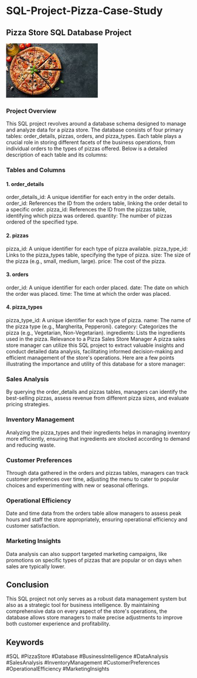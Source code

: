 # SQL-Project-Pizza-Case-Study
## Pizza Store SQL Database Project  
![Pizza](pizza.jpeg)
### Project Overview
This SQL project revolves around a database schema designed to manage and analyze data for a pizza store. The database consists of four primary tables: order_details, pizzas, orders, and pizza_types. Each table plays a crucial role in storing different facets of the business operations, from individual orders to the types of pizzas offered. Below is a detailed description of each table and its columns:

### Tables and Columns
####  1. order_details
order_details_id: A unique identifier for each entry in the order details.
order_id: References the ID from the orders table, linking the order detail to a specific order.
pizza_id: References the ID from the pizzas table, identifying which pizza was ordered.
quantity: The number of pizzas ordered of the specified type.
#### 2. pizzas
pizza_id: A unique identifier for each type of pizza available.
pizza_type_id: Links to the pizza_types table, specifying the type of pizza.
size: The size of the pizza (e.g., small, medium, large).
price: The cost of the pizza.
#### 3. orders
order_id: A unique identifier for each order placed.
date: The date on which the order was placed.
time: The time at which the order was placed.
#### 4. pizza_types
pizza_type_id: A unique identifier for each type of pizza.
name: The name of the pizza type (e.g., Margherita, Pepperoni).
category: Categorizes the pizza (e.g., Vegetarian, Non-Vegetarian).
ingredients: Lists the ingredients used in the pizza.
Relevance to a Pizza Sales Store Manager
A pizza sales store manager can utilize this SQL project to extract valuable insights and conduct detailed data analysis, facilitating informed decision-making and efficient management of the store's operations. Here are a few points illustrating the importance and utility of this database for a store manager:

### Sales Analysis
By querying the order_details and pizzas tables, managers can identify the best-selling pizzas, assess revenue from different pizza sizes, and evaluate pricing strategies.

### Inventory Management
Analyzing the pizza_types and their ingredients helps in managing inventory more efficiently, ensuring that ingredients are stocked according to demand and reducing waste.

### Customer Preferences
Through data gathered in the orders and pizzas tables, managers can track customer preferences over time, adjusting the menu to cater to popular choices and experimenting with new or seasonal offerings.

### Operational Efficiency
Date and time data from the orders table allow managers to assess peak hours and staff the store appropriately, ensuring operational efficiency and customer satisfaction.

### Marketing Insights
Data analysis can also support targeted marketing campaigns, like promotions on specific types of pizzas that are popular or on days when sales are typically lower.

## Conclusion
This SQL project not only serves as a robust data management system but also as a strategic tool for business intelligence. By maintaining comprehensive data on every aspect of the store's operations, the database allows store managers to make precise adjustments to improve both customer experience and profitability.

## Keywords
#SQL
#PizzaStore
#Database
#BusinessIntelligence
#DataAnalysis
#SalesAnalysis
#InventoryManagement
#CustomerPreferences
#OperationalEfficiency
#MarketingInsights
